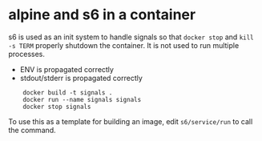 
alpine and s6 in a container
============================

s6 is used as an init system to handle signals so that `docker stop` and
`kill -s TERM` properly shutdown the container. It is not used to run multiple
processes.

* ENV is propagated correctly
* stdout/stderr is propagated correctly


```
    docker build -t signals .
    docker run --name signals signals
    docker stop signals
```


To use this as a template for building an image, edit `s6/service/run` to call
the command.
